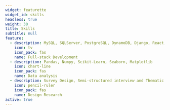 ```yaml
---
widget: featurette
widget_id: skills
headless: true
weight: 30
title: Skills
subtitle: null
feature:
  - description: MySQL, SQLServer, PostgreSQL, DynamoDB, Django, React, Heroku app hosting
    icon: tv
    icon_pack: fas
    name: Full-stack Development
  - description: Pandas, Numpy, Scikit-Learn, Seaborn, Matplotlib
    icon: chart-line
    icon_pack: fas
    name: Data analysis
  - description: Survey Design, Semi-structured interview and Thematic Analysis, Wireframing, Contextual Analysis
    icon: pencil-ruler
    icon_pack: fas
    name: Design Research
active: true
---
```

